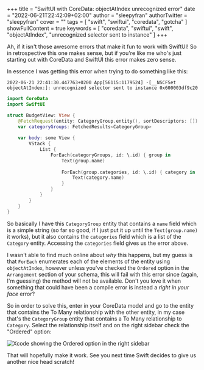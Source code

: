 +++
title = "SwiftUI with CoreData: objectAtIndex unrecognized error"
date = "2022-06-21T22:42:09+02:00"
author = "sleepyfran"
authorTwitter = "sleepyfran"
cover = ""
tags = [ "swift", "swiftui", "coredata", "gotcha" ]
showFullContent = true
keywords = [
  "coredata",
  "swiftui",
  "swift",
  "objectAtIndex",
  "unrecognized selector sent to instance"
]
+++

Ah, if it isn't those awesome errors that make it fun to work with SwiftUI! So
in retrospective this one makes sense, but if you're like me who's just starting
out with CoreData and SwiftUI this error makes zero sense.

In essence I was getting this error when trying to do something like this:

```
2022-06-21 22:41:30.447763+0200 App[56115:1179524] -[__NSCFSet objectAtIndex:]: unrecognized selector sent to instance 0x600003df9c20
```

```swift
import CoreData
import SwiftUI

struct BudgetView: View {
    @FetchRequest(entity: CategoryGroup.entity(), sortDescriptors: [])
    var categoryGroups: FetchedResults<CategoryGroup>
    
    var body: some View {
        VStack {
            List {
                ForEach(categoryGroups, id: \.id) { group in
                    Text(group.name)
                    
                    ForEach(group.categories, id: \.id) { category in
                        Text(category.name)
                    }
                }
            }
        }
    }
}
```

So basically I have this `CategoryGroup` entity that contains a `name` field
which is a simple string (so far so good, if I just put it up until the
`Text(group.name)` it works), but it also contains the `categories` field which
is a list of the `Category` entity. Accessing the `categories` field gives us
the error above.

I wasn't able to find much online about _why_ this happens, but my guess is that
`ForEach` enumerates each of the elements of the entity using `objectAtIndex`,
however unless you've checked the `Ordered` option in the `Arrangement` section of your schema, this will fail with this error since (again, I'm guessing) the method will not be available. Don't you love
it when something that could have been a compile error is instead a _right in your face_
error?

So in order to solve this, enter in your CoreData model and go to the entity
that contains the To Many relationship with the other entity, in my case that's the
`CategoryGroup` entity that contains a To Many relationship to `Category`. Select
the relationship itself and on the right sidebar check the "Ordered" option:

![Xcode showing the Ordered option in the right sidebar](/blog/img/swiftui-coredata-objectAtIndex-error/swiftui-coredata-objectAtIndex-error_2022-06-21-22-54-49.png)

That will hopefully make it work. See you next time Swift decides to give us
another nice head scratch!
